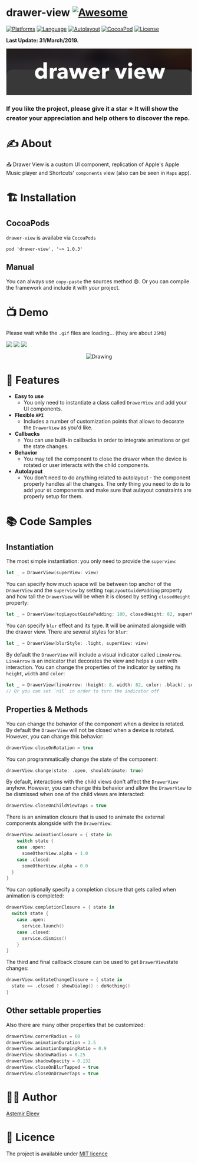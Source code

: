 # drawer-view [![Awesome](https://cdn.rawgit.com/sindresorhus/awesome/d7305f38d29fed78fa85652e3a63e154dd8e8829/media/badge.svg)](https://github.com/sindresorhus/awesome)

[![Platforms](https://img.shields.io/badge/platform-iOS-yellow.svg)]()
[![Language](https://img.shields.io/badge/language-Swift-orange.svg)]()
[![Autolayout](https://img.shields.io/badge/autolayout-enabled-blue.svg)]()
[![CocoaPod](https://img.shields.io/badge/pod-1.0.2-lightblue.svg)]()
[![License](https://img.shields.io/badge/license-MIT-blue.svg)]()

**Last Update: 31/March/2019.**

![](logo-drawer_view.png)

### If you like the project, please give it a star ⭐ It will show the creator your appreciation and help others to discover the repo.

# ✍️ About
📤 Drawer View is a custom UI component, replication of Apple's Apple Music player and Shortcuts' `components` view (also can be seen in `Maps` app).

# 🏗 Installation
## CocoaPods
`drawer-view` is availabe via `CocoaPods`

```
pod 'drawer-view', '~> 1.0.3' 
```
## Manual
You can always use `copy-paste` the sources method 😄. Or you can compile the framework and include it with your project.

# 📺 Demo
Please wait while the `.gif` files are loading... (they are about `25Mb`)

<p float="left">
  <img src="assets/drawer-view demo 01.gif" width="285" />
  <img src="assets/drawer-view demo 02.gif" width="285" /> 
  <img src="assets/drawer-view demo 03.gif" width="285" />
</p>

<p align="center">
    <img src="assets/drawer-view demo 04.gif" alt="Drawing"/>
</p>

# 🍱 Features

- **Easy to use** 
  - You only need to instantiate a class called `DrawerView` and add your UI components.
- **Flexible `API`**
  - Includes a number of customization points that allows to decorate the `DrawerView` as you'd like.
- **Callbacks**
  - You can use built-in callbacks in order to integrate animations or get the state changes.
- **Behavior** 
  - You may tell the component to close the drawer when the device is rotated or user interacts with the child components.
- **Autolayout**
  - You don't need to do anything related to autolayout - the component properly handles all the changes. The only thing you need to do is to add your `UI` components and make sure that aulayout constraints are properly setup for them.  

# 📚 Code Samples

## Instantiation

The most simple instantiation: you only need to provide the `superview`:
```swift
let _ = DrawerView(superView: view)
```

You can specify how much space will be between top anchor of the `DrawerView` and the `superview` by setting `topLayoutGuidePadding` property and how tall the `DrawerView` will be when it is closed by setting `closedHeight` property:
```swift
let _ = DrawerView(topLayoutGuidePadding: 100, closedHeight: 82, superView: view)
```

You can specify `blur` effect and its type. It will be animated alongside with the drawer view. There are several styles for `blur`:
```swift
let _ = DrawerView(blurStyle: .light, superView: view)
```

By default the `DrawerView` will include a visual indicator called `LineArrow`. `LineArrow` is an indicator that decorates the view and helps a user with interaction. You can change the properties of the indicator by setting its `height`, `width` and `color`:
```swift
let _ = DrawerView(lineArrow: (height: 8, width: 82, color: .black), superView: view)
// Or you can set `nil` in order to turn the indicator off
```

## Properties & Methods

You can change the behavior of the component when a device is rotated. By default the `DrawerView` will not be closed when a device is rotated. However, you can change this behavior:
```swift
drawerView.closeOnRotation = true
```

You can programmatically change the state of the component:
```swift
drawerView.change(state: .open, shouldAnimate: true)
```

By default, interactions with the child views don't affect the `DrawerView` anyhow. However, you can change this behavior and allow the `DrawerView` to be dismissed when one of the child views are interacted:
```swift
drawerView.closeOnChildViewTaps = true
```

There is an animation closure that is used to animate the external components alongside with the `DrawerView`:
```swift
drawerView.animationClosure = { state in
    switch state {
    case .open:
      someOtherView.alpha = 1.0
    case .closed:
      someOtherView.alpha = 0.0
  }
}
```

You can optionally specify a completion closure that gets called when animation is completed:
```swift
drawerView.completionClosure = { state in
  switch state {
    case .open:
      service.launch()
    case .closed:
      service.dismiss()
    }
}
```

The third and final callback closure can be used to get `DrawerView`state changes:
```swift
drawerView.onStateChangeClosure = { state in
  state == .closed ? showDialog() : doNothing()
}
```

## Other settable properties

Also there are many other properties that be customized:
```swift
drawerView.cornerRadius = 60
drawerView.animationDuration = 2.5
drawerView.animationDampingRatio = 0.9
drawerView.shadowRadius = 0.25
drawerView.shadowOpacity = 0.132
drawerView.closeOnBlurTapped = true
drawerView.closeOnDrawerTaps = true
```

# 👨‍💻 Author 
[Astemir Eleev](https://github.com/jVirus)

# 🔖 Licence
The project is available under [MIT licence](https://github.com/jVirus/drawer-view/blob/master/LICENSE)
